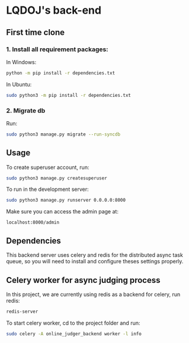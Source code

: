 # LQDOJ's back-end

## First time clone

### 1. Install all requirement packages:
In Windows:
```bash
python -m pip install -r dependencies.txt
```
In Ubuntu:
```bash
sudo python3 -m pip install -r dependencies.txt
```
### 2. Migrate db
Run:
```bash
sudo python3 manage.py migrate --run-syncdb
```

## Usage
To create superuser account, run:
```bash
sudo python3 manage.py createsuperuser
```
To run in the development server:
```bash
sudo python3 manage.py runserver 0.0.0.0:8000
```

Make sure you can access the admin page at:
```url
localhost:8000/admin
```

## Dependencies
This backend server uses celery and redis for the distributed async task queue, so you will need to
install and configure theses settings properly.

## Celery worker for async judging process
In this project, we are currently using redis as a backend for celery, run redis:
```bash
redis-server
```
To start celery worker, cd to the project folder and run:
```bash
sudo celery -A online_judger_backend worker -l info
```